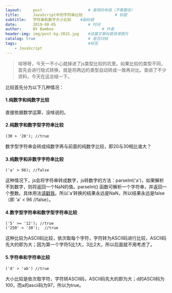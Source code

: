 ```yaml
---
layout:     post                    # 使用的布局（不需要改）
title:      JavaScript中的字符串比较              # 标题 
subtitle:   字符串和数字大小比较    #副标题
date:       2019-08-05              # 时间
author:     BY Bamboo                     # 作者
header-img: img/post-bg-2015.jpg    #这篇文章标题背景图片
catalog: true                       # 是否归档
tags:                               #标签
    - JavaScript
---
```


>哇呀呀，今天一不小心就掉进了js类型比较的坑里。如果比较的类型不同，首先会进行隐式转换，就是将两边的类型自动转成一致再对比。查阅了不少资料，今天在这总结一下。  

比较首先分为以下几种情况：  
#### 1.纯数字和纯数字比较
直接依据数学运算，没啥说的。  
#### 2.纯数字和数字型字符串比较
```
(30 > '20'); //true  
```
数字型字符串会转成纯数字再与前面的纯数字比较，即20与30相比谁大？  
#### 3.纯数字和非数字字符串比较
```
('a' > 96); //false  
```
这种情况下，js会将字符串转成数字，js转数字的方法：parseInt('a')，如果解析不到数字，则将返回一个NaN的值。parseInt() 函数可解析一个字符串，并返回一个整数。具体用法[请戳我](https://developer.mozilla.org/zh-CN/docs/Web/JavaScript/Reference/Global_Objects/parseInt)。所以'a’转换的结果永远是NaN，所以结果永远是false（即 'a' < 96  //false）。  
#### 4.数字型字符串和数字型字符串比较
```
('5' >= '12'); //true  
('250' < '30');  //true  
```
这种比较为ASCII码比较，依次取每个字符，字符转为ASCII码进行比较，ASCII码先大的即为大；因为第一个字符5比1大，3比2大，所以后面就不用考虑了。  
#### 5.字符串和字符串比较
```
('d' > 'ab') //true  
```
大小比较是依次取字符，字符转ASCII码，ASCII码先大的即为大；d的ASCII码为100，而a的ascii码为97，所以为true。  
